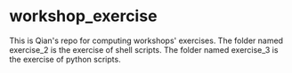 workshop_exercise
=================
This is Qian's repo for computing workshops' exercises.
The folder named exercise_2 is the exercise of shell scripts.
The folder named exercise_3 is the exercise of python scripts.
